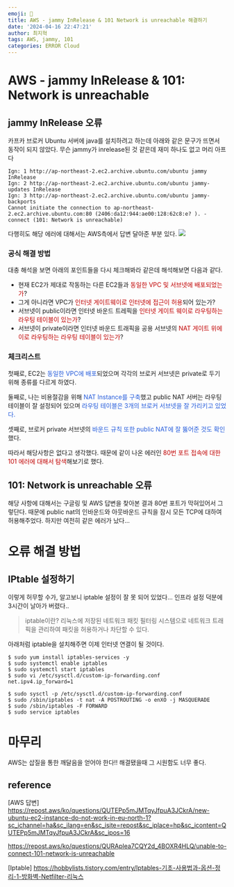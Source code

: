 ```yaml
---
emoji: 🧰
title: AWS - jammy InRelease & 101 Network is unreachable 해결하기
date: '2024-04-16 22:47:21'
author: 최지혁
tags: AWS, jammy, 101
categories: ERROR Cloud
---
```

# AWS - jammy InRelease & 101: Network is unreachable
## jammy InRelease 오류
카프카 브로커 Ubuntu 서버에 java를 설치하려고 하는데 아래와 같은 문구가 뜨면서 동작이 되지 않았다. 무슨 jammy가 inrelease된 것 같은데 재미 하나도 없고 머리 아프다
```
Ign: 1 http://ap-northeast-2.ec2.archive.ubuntu.com/ubuntu jammy InRelease
Ign: 2 http://ap-northeast-2.ec2.archive.ubuntu.com/ubuntu jammy-updates InRelease 
Ign: 3 http://ap-northeast-2.ec2.archive.ubuntu.com/ubuntu jammy-backports
Cannot initiate the connection to ap-northeast-2.ec2.archive.ubuntu.com:80 (2406:da12:944:ae00:128:62c8:e? ). - connect (101: Network is unreachable)
```
다행히도 해당 에러에 대해서는 AWS측에서 답변 달아준 부분 있다. 
![](https://onedrive.live.com/embed?resid=9DED56BE8CF81C92%21190&authkey=%21ADpusYyw3sAPnzs&width=1232&height=1038)

### 공식 해결 방법
대충 해석을 보면 아래의 포인트들을 다시 체크해봐라 같은데 해석해보면 다음과 같다.
- 현재 EC2가 제대로 작동하는 다른 EC2들과 <font color="#c00000">동일한 VPC 및 서브넷에 배포되었는가</font>?
- 그게 아니라면 VPC가 <font color="#c00000">인터넷 게이트웨이로 인터넷에 접근이 허용</font>되어 있는가?
- 서브넷이 public이라면 인터넷 바운드 트레픽을 <font color="#c00000">인터넷 게이트 웨이로 라우팅</font><font color="#c00000">하는</font> <font color="#c00000">라우팅 테이블이 있는가</font>?
- 서브넷이 private이라면 인터넷 바운드 트래픽을 공용 서브넷의 <font color="#c00000">NAT 게이트 위에이로 라우팅하는 라우팅 테이블이 있는가</font>?

### 체크리스트
첫째로, EC2는 <font color="#245bdb">동일한 VPC에 배포</font>되었으며 각각의 브로커 서브넷은 private로 두기 위해 종류를 다르게 하였다.
<br/>

둘째로, 나는 비용절감을 위해<font color="#245bdb"> NAT Instance를 구축</font>했고 public NAT 서버는 라우팅 테이블이 잘 설정되어 있으며 <font color="#245bdb">라우팅 테이블은 3개의 브로커 서브넷을 잘 가리키고 있었다.</font>
<br/>

셋째로, 브로커 private 서브넷의 <font color="#245bdb">바운드 규칙 또한 public NAT에 잘 뚫어준 것도  확인</font>했다. 

따라서 해당사항은 없다고 생각했다. 때문에 같이 나온 에러인 <font color="#c00000">80번 포트 접속에 대한 101 에러에 대해서 탐색</font>해보기로 했다. 

## 101: Network is unreachable 오류
해당 사항에 대해서는 구글링 및 AWS 답변을 찾아본 결과 80번 포트가 막혀있어서 그렇단다. 때문에 public nat의 인바운드와 아웃바운드 규칙을 잠시 모든 TCP에 대하여 허용해주었다. 
 하지만 여전히 같은 에러가 났다...

# 오류 해결 방법
## IPtable 설정하기
이렇게 허무할 수가, 알고보니 iptable 설정이 잘 못 되어 있었다... 인프라 설정 덕분에 3시간이 날아가 버렸다..
>iptable이란?
> 리눅스에 저장된 네트워크 패킷 필터링 시스템으로 네트워크 트래픽을 관리하여 패킷을 허용하거나 차단할 수 있다. 

아래처럼 iptable을 설치해주면 이제 인터넷 연결이 될 것이다.
```shell
$ sudo yum install iptables-services -y
$ sudo systemctl enable iptables
$ sudo systemctl start iptables
$ sudo vi /etc/sysctl.d/custom-ip-forwarding.conf
net.ipv4.ip_forward=1

$ sudo sysctl -p /etc/sysctl.d/custom-ip-forwarding.conf
$ sudo /sbin/iptables -t nat -A POSTROUTING -o enXO -j MASQUERADE
$ sudo /sbin/iptables -F FORWARD
$ sudo service iptables
```
# 마무리 
AWS는 삽질을 통한 깨달음을 얻어야 한다!! 해결됐을때 그 시원함도 너무 좋다.

## reference
[AWS 답변] 
https://repost.aws/ko/questions/QUTEPp5mJMTqyJfpuA3JCkrA/new-ubuntu-ec2-instance-do-not-work-in-eu-north-1?sc_ichannel=ha&sc_ilang=en&sc_isite=repost&sc_iplace=hp&sc_icontent=QUTEPp5mJMTqyJfpuA3JCkrA&sc_ipos=16

https://repost.aws/ko/questions/QURAplea7CQY2d_4BOXR4HLQ/unable-to-connect-101-network-is-unreachable

[Iptable]
https://hobbylists.tistory.com/entry/Iptables-기초-사용법과-옵션-정리-1-방화벽-Netfilter-리눅스
```toc
```
